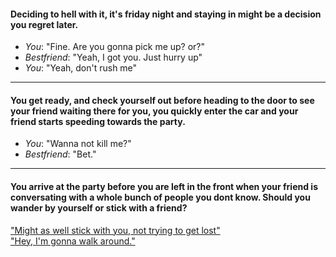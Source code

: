 #### Deciding to hell with it, it's friday night and staying in might be a decision you regret later.

 * _You_: "Fine. Are you gonna pick me up? or?"
 * _Bestfriend_: "Yeah, I got you. Just hurry up"
 * _You_: "Yeah, don't rush me"

-----

#### You get ready, and check yourself out before heading to the door to see your friend waiting there for you, you quickly enter the car and your friend starts speeding towards the party.

 * _You_: "Wanna not kill me?"
 * _Bestfriend_: "Bet."

_____

#### You arrive at the party before you are left in the front when your friend is conversating with a whole bunch of people you dont know. Should you wander by yourself or stick with a friend?
  
  
  ["Might as well stick with you, not trying to get lost"](invitation.md)  
  ["Hey, I'm gonna walk around."](../README.md)